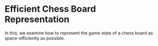 # Efficient Chess Board Representation
In this, we examine how to represent the game state of a chess board as space-efficiently as possible.
